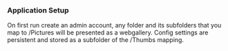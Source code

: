 ### Application Setup
On first run create an admin account, any folder and its subfolders that you map to /Pictures will be presented as a webgallery. Config settings are persistent and stored as a subfolder of the /Thumbs mapping.